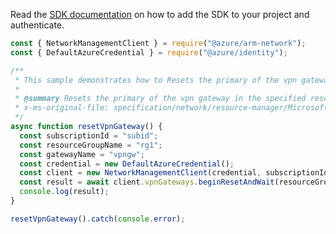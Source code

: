 Read the [SDK documentation](https://github.com/Azure/azure-sdk-for-js/blob/%40azure%2Farm-network_27.0.0/sdk/network/arm-network/README.md) on how to add the SDK to your project and authenticate.

```javascript
const { NetworkManagementClient } = require("@azure/arm-network");
const { DefaultAzureCredential } = require("@azure/identity");

/**
 * This sample demonstrates how to Resets the primary of the vpn gateway in the specified resource group.
 *
 * @summary Resets the primary of the vpn gateway in the specified resource group.
 * x-ms-original-file: specification/network/resource-manager/Microsoft.Network/stable/2021-05-01/examples/VpnGatewayReset.json
 */
async function resetVpnGateway() {
  const subscriptionId = "subid";
  const resourceGroupName = "rg1";
  const gatewayName = "vpngw";
  const credential = new DefaultAzureCredential();
  const client = new NetworkManagementClient(credential, subscriptionId);
  const result = await client.vpnGateways.beginResetAndWait(resourceGroupName, gatewayName);
  console.log(result);
}

resetVpnGateway().catch(console.error);
```
